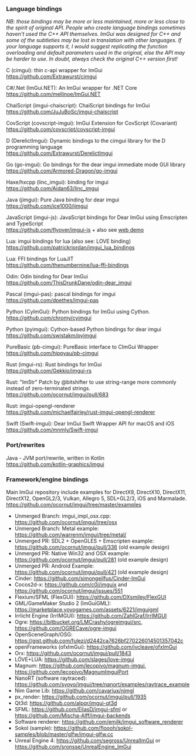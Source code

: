### Language bindings

_NB: those bindings may be more or less maintained, more or less close to the spirit of original API. People who create language bindings sometimes haven't used the C++ API themselves. ImGui was designed for C++ and some of the subtleties may be lost in translation with other languages. If your language supports it, I would suggest replicating the function overloading and default parameters used in the original, else the API may be harder to use. In doubt, always check the original C++ version first!_

C (cimgui): thin c-api wrapper for ImGui
<br>https://github.com/Extrawurst/cimgui

C#/.Net (ImGui.NET): An ImGui wrapper for .NET Core
<br>https://github.com/mellinoe/ImGui.NET

ChaiScript (imgui-chaiscript): ChaiScript bindings for ImGui
<br>https://github.com/JuJuBoSc/imgui-chaiscript

CovScript (covscript-imgui): ImGui Extension for CovScript (Covariant)
<br>https://github.com/covscript/covscript-imgui

D (DerelictImgui): Dynamic bindings to the cimgui library for the D programming language
<br>https://github.com/Extrawurst/DerelictImgui

Go (go-imgui): Go bindings for the dear imgui immediate mode GUI library 
<br>https://github.com/Armored-Dragon/go-imgui

Haxe/hxcpp (linc_imgui): binding for imgui
<br>https://github.com/Aidan63/linc_imgui

Java (jimgui): Pure Java binding for dear imgui 
<br>https://github.com/ice1000/jimgui

JavaScript (imgui-js): JavaScript bindings for Dear ImGui using Emscripten and TypeScript
<br>https://github.com/flyover/imgui-js + also see [web demo](https://flyover.github.io/imgui-js/example/)

Lua: imgui bindings for lua (also see: LOVE binding)
<br>https://github.com/patrickriordan/imgui_lua_bindings

Lua: FFI bindings for LuaJIT
<br>https://github.com/thenumbernine/lua-ffi-bindings

Odin: Odin binding for Dear ImGui
<br>https://github.com/ThisDrunkDane/odin-dear_imgui

Pascal (imgui-pas): pascal bindings for imgui
<br>https://github.com/dpethes/imgui-pas

Python (CyImGui): Python bindings for ImGui using Cython.
<br>https://github.com/chromy/cyimgui

Python (pyimgui): Cython-based Python bindings for dear imgui
<br>https://github.com/swistakm/pyimgui

PureBasic (pb-cimgui): PureBasic interface to CImGui Wrapper
<br>https://github.com/hippyau/pb-cimgui

Rust (imgui-rs): Rust bindings for ImGui
<br>https://github.com/Gekkio/imgui-rs

Rust: "ImStr" Patch by @bitshifter to use string-range more commonly instead of zero-terminated strings.
<br>https://github.com/ocornut/imgui/pull/683

Rust: imgui-opengl-renderer
<br>https://github.com/michaelfairley/rust-imgui-opengl-renderer

Swift (Swift-imgui): Dear ImGui Swift Wrapper API for macOS and iOS 
<br>https://github.com/mnmly/Swift-imgui

### Port/rewrites

Java - JVM port/rewrite, written in Kotlin
<br>https://github.com/kotlin-graphics/imgui

### Framework/engine bindings

Main ImGui repository include examples for DirectX9, DirectX10, DirectX11, DirectX12, OpenGL2/3, Vulkan, Allegro 5, SDL+GL2/3, iOS and Marmalade.
<br>https://github.com/ocornut/imgui/tree/master/examples

- Unmerged Branch: imgui_impl_osx.cpp: https://github.com/ocornut/imgui/tree/osx
- Unmerged Branch: Metal example: https://github.com/warrenm/imgui/tree/metal/
- Unmerged PR: SDL2 + OpenGLES + Emscripten example: https://github.com/ocornut/imgui/pull/336 (old example design)
- Unmerged PR: Native Win32 and OSX example: https://github.com/ocornut/imgui/pull/281 (old example design)
- Unmerged PR: Android Example: https://github.com/ocornut/imgui/pull/421 (old example design)
- Cinder: https://github.com/simongeilfus/Cinder-ImGui
- Cocos2d-x: https://github.com/c0i/imguix and https://github.com/ocornut/imgui/issues/551
- Flexium/SFML (FlexGUI): https://github.com/DXsmiley/FlexGUI
- GML/GameMaker Studio 2 (ImGuiGML): https://marketplace.yoyogames.com/assets/6221/imguigml
- Irrlicht Engine (IrrIMGUI): https://github.com/ZahlGraf/IrrIMGUI
- Ogre: https://bitbucket.org/LMCrashy/ogreimgui/src, https://github.com/OGRECave/ogre-imgui
- OpenSceneGraph/OSG: https://gist.github.com/fulezi/d2442ca7626bf270226014501357042c
- openFrameworks (ofxImGui): https://github.com/jvcleave/ofxImGui
- Orx: https://github.com/ocornut/imgui/pull/1843
- LÖVE+LUA: https://github.com/slages/love-imgui
- Magnum: https://github.com/lecopivo/magnum-imgui, https://github.com/lecopivo/MagnumImguiPort
- NanoRT (software raytraced): https://github.com/syoyo/imgui/tree/nanort/examples/raytrace_example
- Nim Game Lib: https://github.com/cavariux/nimgl
- px_render: https://github.com/ocornut/imgui/pull/1935
- Qt3d: https://github.com/alpqr/imgui-qt3d
- SFML: https://github.com/EliasD/imgui-sfml or https://github.com/Mischa-Alff/imgui-backends
- Software renderer: https://github.com/emilk/imgui_software_renderer
- Sokol (sample): https://github.com/floooh/sokol-samples/blob/master/glfw/imgui-glfw.cc
- Unreal Engine 4: https://github.com/segross/UnrealImGui or https://github.com/sronsse/UnrealEngine_ImGui
